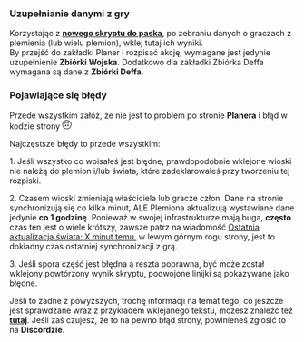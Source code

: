 ### Uzupełnianie danymi z gry

<div class="p-3 mb-2 bg-light text-dark"><i class="bi bi-info-square"></i> Korzystając z <b><a target="_blank" href="/documentation?link=true#skrypt-zbiorka-wojska-i-obrony">nowego skryptu do paska</a></b>, po zebraniu danych o graczach z plemienia (lub wielu plemion), wklej tutaj ich wyniki.</div>

<div class="p-3 mb-2 bg-light text-dark"><i class="bi bi-info-square"></i> By przejść do  zakładki <span class="md-error">Planer</span> i rozpisać akcję, wymagane jest jedynie uzupełnienie <b>Zbiórki Wojska</b>. Dodatkowo dla zakładki <span class="md-error">Zbiórka Deffa</span> wymagana są dane z <b>Zbiórki Deffa</b>.</div>

### Pojawiające się błędy

Przede wszystkim załóż, że nie jest to problem po stronie <b>Planera</b> i błąd w kodzie strony <svg xmlns="http://www.w3.org/2000/svg" width="16" height="16" fill="currentColor" class="bi bi-emoji-smile-upside-down" viewBox="0 0 16 16"><path d="M8 1a7 7 0 1 0 0 14A7 7 0 0 0 8 1zm0-1a8 8 0 1 1 0 16A8 8 0 0 1 8 0z"/><path d="M4.285 6.433a.5.5 0 0 0 .683-.183A3.498 3.498 0 0 1 8 4.5c1.295 0 2.426.703 3.032 1.75a.5.5 0 0 0 .866-.5A4.498 4.498 0 0 0 8 3.5a4.5 4.5 0 0 0-3.898 2.25.5.5 0 0 0 .183.683zM7 9.5C7 8.672 6.552 8 6 8s-1 .672-1 1.5.448 1.5 1 1.5 1-.672 1-1.5zm4 0c0-.828-.448-1.5-1-1.5s-1 .672-1 1.5.448 1.5 1 1.5 1-.672 1-1.5z"/></svg>

Najczęstsze błędy to przede wszystkim:

<p class="my-2"><span class="md-error">1.</span> Jeśli wszystko co wpisałeś jest błędne, prawdopodobnie wklejone wioski nie należą do plemion i/lub świata, które zadeklarowałeś przy tworzeniu tej rozpiski.</p>
<p class="my-2"><span class="md-error">2.</span> Czasem wioski zmieniają właściciela lub gracze człon. Dane na stronie synchronizują się co kilka minut, ALE Plemiona aktualizują wystawiane dane jedynie <b>co 1 godzinę</b>. Ponieważ w swojej infrastrukturze mają buga, <b><span class = "md-error"> często </span></b> czas ten jest o wiele krótszy, zawsze patrz na wiadomość <u>Ostatnia aktualizacja świata: X minut temu.</u> w lewym górnym rogu strony, jest to dokładny czas ostatniej synchronizacji z grą.</p>
<p class="my-2"><span class="md-error">3.</span> Jeśli spora część jest błędna a reszta poprawna, być może został wklejony powtórzony wynik skryptu, podwojone linijki są pokazywane jako błędne.</p>

<div class="p-3 mb-2 bg-light text-dark"><i class="bi bi-info-square"></i> Jeśli to żadne z powyższych, trochę informacji na temat tego, co jeszcze jest sprawdzane wraz z przykładem wklejanego tekstu, możesz znaleźć też <b><a target="_blank" href="/documentation?link=true#uzupelnianie-zbiorki-wojska">tutaj</a></b>. Jeśli zaś czujesz, że to na pewno błąd strony, powinieneś zgłosić to na <b>Discordzie</b>.</div>
